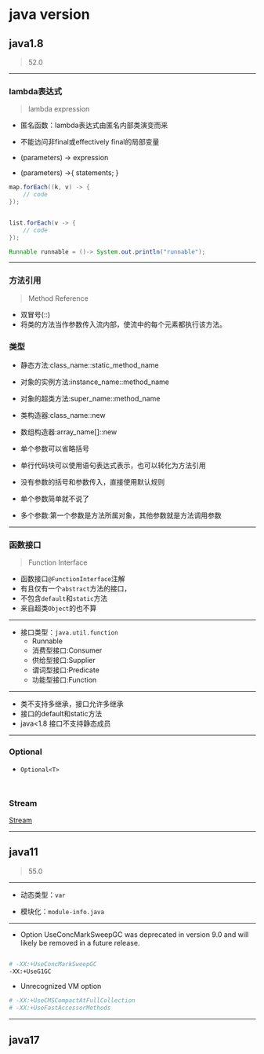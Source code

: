# java version
>


## java1.8
> 52.0
---
### lambda表达式
> lambda expression

- 匿名函数：lambda表达式由匿名内部类演变而来
- 不能访问非final或effectively final的局部变量

- (parameters) -> expression
- (parameters) ->{ statements; }

```java
map.forEach((k, v) -> {
    // code
});


list.forEach(v -> {
    // code
});

Runnable runnable = ()-> System.out.println("runnable");

```


---
### 方法引用
> Method Reference

- 双冒号(::)
- 将类的方法当作参数传入流内部，使流中的每个元素都执行该方法。

### 类型
- 静态方法:class_name::static_method_name
- 对象的实例方法:instance_name::method_name
- 对象的超类方法:super_name::method_name
- 类构造器:class_name::new
- 数组构造器:array_name[]::new



- 单个参数可以省略括号
- 单行代码块可以使用语句表达式表示，也可以转化为方法引用
- 没有参数的括号和参数传入，直接使用默认规则
- 单个参数简单就不说了
- 多个参数:第一个参数是方法所属对象，其他参数就是方法调用参数


---
### 函数接口
> Function Interface
- 函数接口`@FunctionInterface`注解
- 有且仅有一个`abstract`方法的接口，
- 不包含`default`和`static`方法
- 来自超类`Object`的也不算

---

- 接口类型：`java.util.function`
    - Runnable
    - 消费型接口:Consumer
    - 供给型接口:Supplier
    - 谓词型接口:Predicate
    - 功能型接口:Function

---
- 类不支持多继承，接口允许多继承
- 接口的default和static方法
- java<1.8 接口不支持静态成员

---
### Optional

- `Optional<T>`
```java



```
### Stream
[Stream](java_stream.md)

---

## java11
> 55.0

---

- 动态类型：`var`


- 模块化：`module-info.java`

---


- Option UseConcMarkSweepGC was deprecated in version 9.0 and will likely be removed in a future release.

```sh

# -XX:+UseConcMarkSweepGC
-XX:+UseG1GC

```

- Unrecognized VM option
```sh
# -XX:+UseCMSCompactAtFullCollection
# -XX:+UseFastAccessorMethods
```

---
## java17


